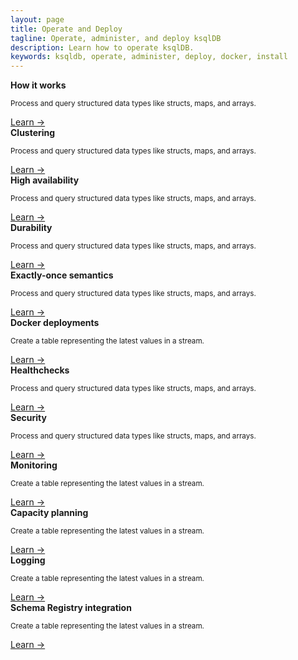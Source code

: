 ```yaml
---
layout: page
title: Operate and Deploy
tagline: Operate, administer, and deploy ksqlDB
description: Learn how to operate ksqlDB.
keywords: ksqldb, operate, administer, deploy, docker, install
---
```


<div class="cards">
  <div class="card operations">
    <strong>How it works</strong>
    <p class="card-body"><small>Process and query structured data types like structs, maps, and arrays.</small></p>
    <a href="/how-to-guides/query-structured-data">Learn →</a>
  </div>
</div>

<div class="cards">
  <div class="card operations">
    <strong>Clustering</strong>
    <p class="card-body"><small>Process and query structured data types like structs, maps, and arrays.</small></p>
    <a href="/how-to-guides/query-structured-data">Learn →</a>
  </div>

  <div class="card operations">
    <strong>High availability</strong>
    <p class="card-body"><small>Process and query structured data types like structs, maps, and arrays.</small></p>
    <a href="/how-to-guides/query-structured-data">Learn →</a>
  </div>
</div>

<div class="cards">
  <div class="card operations">
    <strong>Durability</strong>
    <p class="card-body"><small>Process and query structured data types like structs, maps, and arrays.</small></p>
    <a href="/how-to-guides/query-structured-data">Learn →</a>
  </div>

  <div class="card operations">
    <strong>Exactly-once semantics</strong>
    <p class="card-body"><small>Process and query structured data types like structs, maps, and arrays.</small></p>
    <a href="/how-to-guides/query-structured-data">Learn →</a>
  </div>
</div>

<div class="cards">
  <div class="card operations">
    <strong>Docker deployments</strong>
    <p class="card-body"><small>Create a table representing the latest values in a stream.</small></p>
    <a href="/how-to-guides/convert-changelog-to-table">Learn →</a>
  </div>

  <div class="card operations">
    <strong>Healthchecks</strong>
    <p class="card-body"><small>Process and query structured data types like structs, maps, and arrays.</small></p>
    <a href="/how-to-guides/query-structured-data">Learn →</a>
  </div>
</div>

<div class="cards">
  <div class="card operations">
    <strong>Security</strong>
    <p class="card-body"><small>Process and query structured data types like structs, maps, and arrays.</small></p>
    <a href="/how-to-guides/query-structured-data">Learn →</a>
  </div>

  <div class="card operations">
    <strong>Monitoring</strong>
    <p class="card-body"><small>Create a table representing the latest values in a stream.</small></p>
    <a href="/how-to-guides/convert-changelog-to-table">Learn →</a>
  </div>

  <div class="card operations">
    <strong>Capacity planning</strong>
    <p class="card-body"><small>Create a table representing the latest values in a stream.</small></p>
    <a href="/how-to-guides/convert-changelog-to-table">Learn →</a>
  </div>
</div>

<div class="cards">
  <div class="card operations">
    <strong>Logging</strong>
    <p class="card-body"><small>Create a table representing the latest values in a stream.</small></p>
    <a href="/how-to-guides/convert-changelog-to-table">Learn →</a>
  </div>

  <div class="card operations">
    <strong>Schema Registry integration</strong>
    <p class="card-body"><small>Create a table representing the latest values in a stream.</small></p>
    <a href="/how-to-guides/convert-changelog-to-table">Learn →</a>
  </div>
</div>